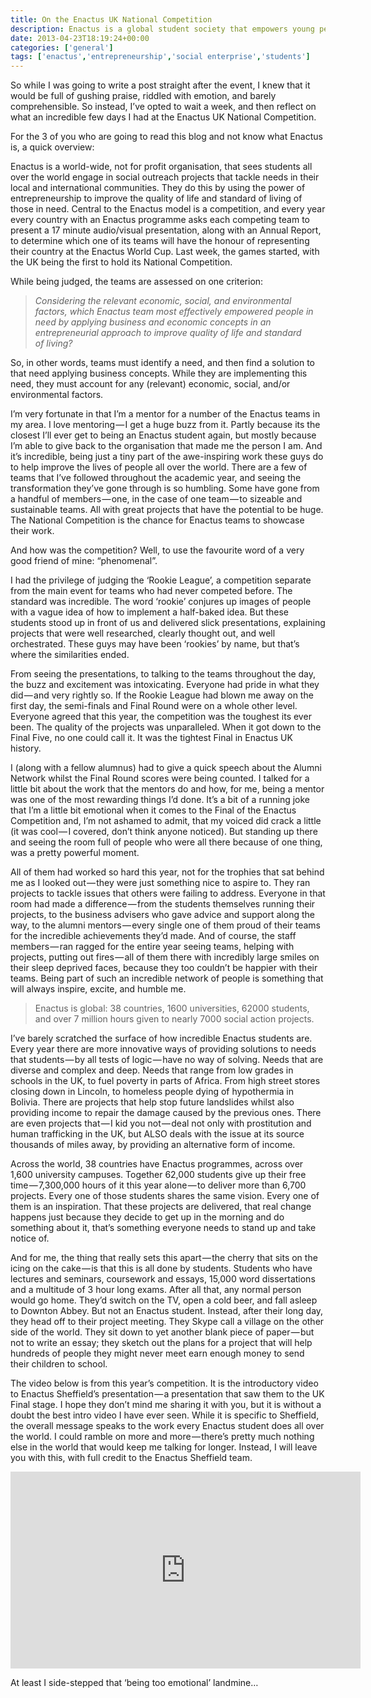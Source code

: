 ```yaml
---
title: On the Enactus UK National Competition
description: Enactus is a global student society that empowers young people to create social action initiatives all over the world. Every year, the UK holds its National competition. This is what I thought.
date: 2013-04-23T18:19:24+00:00
categories: ['general']
tags: ['enactus','entrepreneurship','social enterprise','students']
---
```

So while I was going to write a post straight after the event, I knew that it would be full of gushing praise, riddled with emotion, and barely comprehensible. So instead, I’ve opted to wait a week, and then reflect on what an incredible few days I had at the Enactus UK National Competition.

For the 3 of you who are going to read this blog and not know what Enactus is, a quick overview:

Enactus is a world-wide, not for profit organisation, that sees students all over the world engage in social outreach projects that tackle needs in their local and international communities. They do this by using the power of entrepreneurship to improve the quality of life and standard of living of those in need. Central to the Enactus model is a competition, and every year every country with an Enactus programme asks each competing team to present a 17 minute audio/visual presentation, along with an Annual Report, to determine which one of its teams will have the honour of representing their country at the Enactus World Cup. Last week, the games started, with the UK being the first to hold its National Competition.

While being judged, the teams are assessed on one criterion:

> _Considering the relevant economic, social, and environmental factors, which Enactus team most effectively empowered people in need by applying business and economic concepts in an entrepreneurial approach to improve quality of life and standard of living?_

So, in other words, teams must identify a need, and then find a solution to that need applying business concepts. While they are implementing this need, they must account for any (relevant) economic, social, and/or environmental factors.

I’m very fortunate in that I’m a mentor for a number of the Enactus teams in my area. I love mentoring — I get a huge buzz from it. Partly because its the closest I’ll ever get to being an Enactus student again, but mostly because I’m able to give back to the organisation that made me the person I am. And it’s incredible, being just a tiny part of the awe-inspiring work these guys do to help improve the lives of people all over the world. There are a few of teams that I’ve followed throughout the academic year, and seeing the transformation they’ve gone through is so humbling. Some have gone from a handful of members — one, in the case of one team — to sizeable and sustainable teams. All with great projects that have the potential to be huge. The National Competition is the chance for Enactus teams to showcase their work.

And how was the competition? Well, to use the favourite word of a very good friend of mine: “phenomenal”.

I had the privilege of judging the ‘Rookie League’, a competition separate from the main event for teams who had never competed before. The standard was incredible. The word ‘rookie’ conjures up images of people with a vague idea of how to implement a half-baked idea. But these students stood up in front of us and delivered slick presentations, explaining projects that were well researched, clearly thought out, and well orchestrated. These guys may have been ‘rookies’ by name, but that’s where the similarities ended.

From seeing the presentations, to talking to the teams throughout the day, the buzz and excitement was intoxicating. Everyone had pride in what they did — and very rightly so. If the Rookie League had blown me away on the first day, the semi-finals and Final Round were on a whole other level. Everyone agreed that this year, the competition was the toughest its ever been. The quality of the projects was unparalleled. When it got down to the Final Five, no one could call it. It was the tightest Final in Enactus UK history.

I (along with a fellow alumnus) had to give a quick speech about the Alumni Network whilst the Final Round scores were being counted. I talked for a little bit about the work that the mentors do and how, for me, being a mentor was one of the most rewarding things I’d done. It’s a bit of a running joke that I’m a little bit emotional when it comes to the Final of the Enactus Competition and, I’m not ashamed to admit, that my voiced did crack a little (it was cool — I covered, don’t think anyone noticed). But standing up there and seeing the room full of people who were all there because of one thing, was a pretty powerful moment.

All of them had worked so hard this year, not for the trophies that sat behind me as I looked out — they were just something nice to aspire to. They ran projects to tackle issues that others were failing to address. Everyone in that room had made a difference — from the students themselves running their projects, to the business advisers who gave advice and support along the way, to the alumni mentors — every single one of them proud of their teams for the incredible achievements they’d made. And of course, the staff members — ran ragged for the entire year seeing teams, helping with projects, putting out fires — all of them there with incredibly large smiles on their sleep deprived faces, because they too couldn’t be happier with their teams. Being part of such an incredible network of people is something that will always inspire, excite, and humble me.

> Enactus is global: 38 countries, 1600 universities, 62000 students, and over 7 million hours given to nearly 7000 social action projects.

I’ve barely scratched the surface of how incredible Enactus students are. Every year there are more innovative ways of providing solutions to needs that students — by all tests of logic — have no way of solving. Needs that are diverse and complex and deep. Needs that range from low grades in schools in the UK, to fuel poverty in parts of Africa. From high street stores closing down in Lincoln, to homeless people dying of hypothermia in Bolivia. There are projects that help stop future landslides whilst also providing income to repair the damage caused by the previous ones. There are even projects that — I kid you not — deal not only with prostitution and human trafficking in the UK, but ALSO deals with the issue at its source thousands of miles away, by providing an alternative form of income.

Across the world, 38 countries have Enactus programmes, across over 1,600 university campuses. Together 62,000 students give up their free time — 7,300,000 hours of it this year alone — to deliver more than 6,700 projects. Every one of those students shares the same vision. Every one of them is an inspiration. That these projects are delivered, that real change happens just because they decide to get up in the morning and do something about it, that’s something everyone needs to stand up and take notice of.

And for me, the thing that really sets this apart — the cherry that sits on the icing on the cake — is that this is all done by students. Students who have lectures and seminars, coursework and essays, 15,000 word dissertations and a multitude of 3 hour long exams. After all that, any normal person would go home. They’d switch on the TV, open a cold beer, and fall asleep to Downton Abbey. But not an Enactus student. Instead, after their long day, they head off to their project meeting. They Skype call a village on the other side of the world. They sit down to yet another blank piece of paper — but not to write an essay; they sketch out the plans for a project that will help hundreds of people they might never meet earn enough money to send their children to school.

The video below is from this year’s competition. It is the introductory video to Enactus Sheffield’s presentation — a presentation that saw them to the UK Final stage. I hope they don’t mind me sharing it with you, but it is without a doubt the best intro video I have ever seen. While it is specific to Sheffield, the overall message speaks to the work every Enactus student does all over the world. I could ramble on more and more — there’s pretty much nothing else in the world that would keep me talking for longer. Instead, I will leave you with this, with full credit to the Enactus Sheffield team.

<iframe width="560" height="315" src="https://www.youtube.com/embed/aumgm08eX14" frameborder="0" allow="accelerometer; autoplay; encrypted-media; gyroscope; picture-in-picture" allowfullscreen></iframe>

At least I side-stepped that ‘being too emotional’ landmine…
